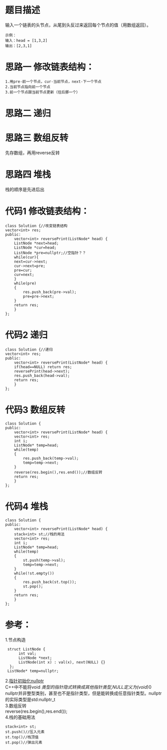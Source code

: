# 题目描述
输入一个链表的头节点，从尾到头反过来返回每个节点的值（用数组返回）。
```
示例：
输入：head = [1,3,2]
输出：[2,3,1]
```
# 思路一 修改链表结构：
```
1.用pre-前一个节点，cur-当前节点，next-下一个节点
2.当前节点指向前一个节点
3.前一个节点跟当前节点更新（往后挪一个）
```
# 思路二 递归
# 思路三 数组反转
先存数组，再用reverse反转
# 思路四 堆栈
栈的顺序是先进后出
# 代码1 修改链表结构：
```
class Solution {//改变链表结构
vector<int> res;
public:  
    vector<int> reversePrint(ListNode* head) {
    ListNode *next=head;   
    ListNode *cur=head;
    ListNode *pre=nullptr;//空指针？？
    while(cur){
    next=cur->next;
    cur->next=pre;
    pre=cur;
    cur=next;  
    }
    while(pre)
    {
        res.push_back(pre->val);
        pre=pre->next;
    }
    return res;
    }
};
```
# 代码2 递归
```
class Solution {//递归
vector<int> res;
public:
    vector<int> reversePrint(ListNode* head) {
    if(head==NULL) return res;
    reversePrint(head->next);
    res.push_back(head->val);
    return res;
    }
};
```
# 代码3 数组反转
```
class Solution {
public:
    vector<int> reversePrint(ListNode* head) {
    vector<int> res;
    int i;
    ListNode* temp=head;
    while(temp)
    {
        res.push_back(temp->val);
        temp=temp->next;
    }  
    reverse(res.begin(),res.end());//数组反转
    return res;
    }
};
```
# 代码4 堆栈
```
class Solution {
public:
    vector<int> reversePrint(ListNode* head) {
    stack<int> st;//栈的用法
    vector<int> res;
    int i;
    ListNode* temp=head;
    while(temp)
    {
        st.push(temp->val);
        temp=temp->next;
    }  
    while(!st.empty())
    {
        res.push_back(st.top());
        st.pop();
    }
    return res;
    }
};
```
# 参考：
1.节点构造  
```
 struct ListNode {  
      int val;  
      ListNode *next;
      ListNode(int x) : val(x), next(NULL) {}
  };
 ListNode* temp=nullptr; 
```
2.[指针初始化nullptr](https://zhuanlan.zhihu.com/p/79883965)  
    C++中不能将void *类型的指针隐式转换成其他指针类型,NULL定义为(void*)0  
    nullptr并非整型类别，甚至也不是指针类型，但是能转换成任意指针类型。nullptr的实际类型是std:nullptr_t  
3.数组反转  
reverse(res.begin(),res.end());  
4.栈的基础用法
```
stack<int> st;
st.push()//压入元素
st.top()//栈顶值
st.pop()//弹出元素
```
